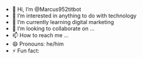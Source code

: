 - 👋 Hi, I’m @Marcus952titbot
- 👀 I’m interested in anything to do with technology 
- 🌱 I’m currently learning digital marketing 
- 💞️ I’m looking to collaborate on ...
- 📫 How to reach me ...
- 😄 Pronouns: he/him
- ⚡ Fun fact: 

<!---
Marcus952titbot/Marcus952titbot is a ✨ special ✨ repository because its `README.md` (this file) appears on your GitHub profile.
You can click the Preview link to take a look at your changes.
--->

